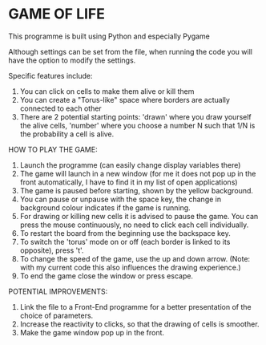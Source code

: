 # GAME OF LIFE

This programme is built using Python and especially Pygame

Although settings can be set from the file, when running the code you will have the option to modify the settings.

Specific features include:
1) You can click on cells to make them alive or kill them
2) You can create a "Torus-like" space where borders are actually connected to each other
3) There are 2 potential starting points: 'drawn' where you draw yourself the alive cells, 'number' where you choose a number N such that 1/N is the probability a cell is alive.

HOW TO PLAY THE GAME:

1) Launch the programme (can easily change display variables there)
2) The game will launch in a new window (for me it does not pop up in the front automatically, I have to find it in my list of open applications)
3) The game is paused before starting, shown by the yellow background. 
4) You can pause or unpause with the space key, the change in background colour indicates if the game is running.
5) For drawing or killing new cells it is advised to pause the game. You can press the mouse continuously, no need to click each cell individually.
6) To restart the board from the beginning use the backspace key.
7) To switch the 'torus' mode on or off (each border is linked to its opposite), press 't'.
8) To change the speed of the game, use the up and down arrow. (Note: with my current code this also influences the drawing experience.)
9) To end the game close the window or press escape.


POTENTIAL IMPROVEMENTS:

1) Link the file to a Front-End programme for a better presentation of the choice of parameters.
2) Increase the reactivity to clicks, so that the drawing of cells is smoother.
3) Make the game window pop up in the front.

